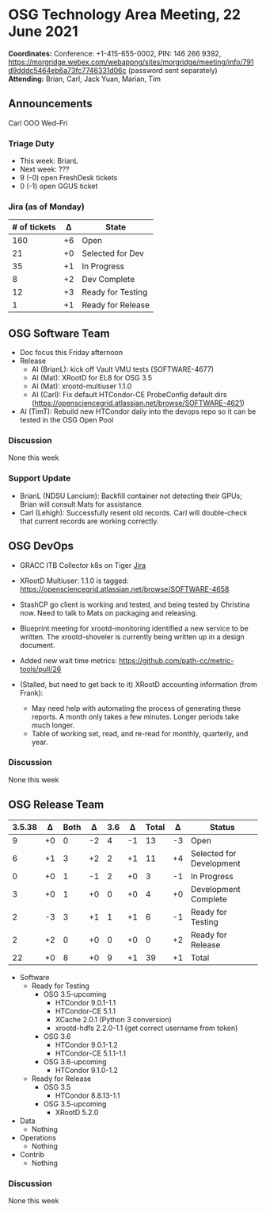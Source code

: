 # OSG Technology Area Meeting, 22 June 2021

**Coordinates:** Conference: +1-415-655-0002, PIN: 146 266 9392, <https://morgridge.webex.com/webappng/sites/morgridge/meeting/info/791d9dddc5464eb6a73fc7746331d06c> (password sent separately)  
**Attending:**   Brian, Carl, Jack Yuan, Marian, Tim


## Announcements

Carl OOO Wed-Fri  


### Triage Duty

-   This week: BrianL
-   Next week: ???
-   9 (-0) open FreshDesk tickets
-   0 (-1) open GGUS ticket


### Jira (as of Monday)

| # of tickets | &Delta; | State             |
|------------ |------- |----------------- |
| 160          | +6      | Open              |
| 21           | +0      | Selected for Dev  |
| 35           | +1      | In Progress       |
| 8            | +2      | Dev Complete      |
| 12           | +3      | Ready for Testing |
| 1            | +1      | Ready for Release |


## OSG Software Team

-   Doc focus this Friday afternoon
-   Release  
    -   AI (BrianL): kick off Vault VMU tests (SOFTWARE-4677)
    -   AI (Mat): XRootD for EL8 for OSG 3.5
    -   AI (Mat): xrootd-multiuser 1.1.0
    -   AI (Carl): Fix default HTCondor-CE ProbeConfig default dirs (<https://opensciencegrid.atlassian.net/browse/SOFTWARE-4621>)
-   AI (TimT): Rebuild new HTCondor daily into the devops repo so it can be tested in the OSG Open Pool


### Discussion

None this week  


### Support Update

-   BrianL (NDSU Lancium): Backfill container not detecting their GPUs; Brian will consult Mats for assistance.
-   Carl (Lehigh): Successfully resent old records. Carl will double-check that current records are working correctly.


## OSG DevOps

-   GRACC ITB Collector k8s on Tiger [Jira](<https://opensciencegrid.atlassian.net/browse/OPS-184>)
-   XRootD Multiuser: 1.1.0 is tagged: <https://opensciencegrid.atlassian.net/browse/SOFTWARE-4658>
-   StashCP go client is working and tested, and being tested by Christina now. Need to talk to Mats on packaging and releasing.
-   Blueprint meeting for xrootd-monitoring identified a new service to be written.  The xrootd-shoveler is currently being written up in a design document.
-   Added new wait time metrics: <https://github.com/path-cc/metric-tools/pull/26>

-   (Stalled, but need to get back to it) XRootD accounting information (from Frank):  
    -   May need help with automating the process of generating these reports.  A month only takes a few minutes.  Longer periods take much longer.
    -   Table of working set, read, and re-read for monthly, quarterly, and year.


### Discussion

None this week  


## OSG Release Team

| 3.5.38 | &Delta; | Both | &Delta; | 3.6 | &Delta; | Total | &Delta; | Status                   |
| ------ | ------- | ---- | ------- | --- | ------- | ----- | ------- | ------------------------ |
| 9      | +0      | 0    | -2      | 4   | -1      | 13    | -3      | Open                     |
| 6      | +1      | 3    | +2      | 2   | +1      | 11    | +4      | Selected for Development |
| 0      | +0      | 1    | -1      | 2   | +0      | 3     | -1      | In Progress              |
| 3      | +0      | 1    | +0      | 0   | +0      | 4     | +0      | Development Complete     |
| 2      | -3      | 3    | +1      | 1   | +1      | 6     | -1      | Ready for Testing        |
| 2      | +2      | 0    | +0      | 0   | +0      | 0     | +2      | Ready for Release        |
| 22     | +0      | 8    | +0      | 9   | +1      | 39    | +1      | Total                    |

-   Software  
    -   Ready for Testing  
        -   OSG 3.5-upcoming  
            -   HTCondor 9.0.1-1.1
            -   HTCondor-CE 5.1.1
            -   XCache 2.0.1 (Python 3 conversion)
            -   xrootd-hdfs 2.2.0-1.1 (get correct username from token)
        -   OSG 3.6  
            -   HTCondor 9.0.1-1.2
            -   HTCondor-CE 5.1.1-1.1
        -   OSG 3.6-upcoming  
            -   HTCondor 9.1.0-1.2
    -   Ready for Release  
        -   OSG 3.5  
            -   HTCondor 8.8.13-1.1
        -   OSG 3.5-upcoming  
            -   XRootD 5.2.0
-   Data  
    -   Nothing
-   Operations  
    -   Nothing
-   Contrib  
    -   Nothing


### Discussion

None this week
